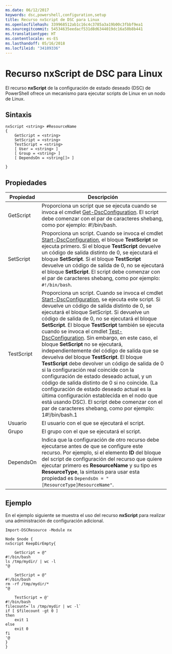 ```yaml
---
ms.date: 06/12/2017
keywords: dsc,powershell,configuration,setup
title: Recurso nxScript de DSC para Linux
ms.openlocfilehash: 339968512ab1c16c4c3785a3a19b00c3fbbf9ea1
ms.sourcegitcommit: 54534635eedacf531d8d6344019dc16a50b8b441
ms.translationtype: HT
ms.contentlocale: es-ES
ms.lasthandoff: 05/16/2018
ms.locfileid: "34189336"
---
```

# <a name="dsc-for-linux-nxscript-resource"></a>Recurso nxScript de DSC para Linux

El recurso **nxScript** de la configuración de estado deseado (DSC) de PowerShell ofrece un mecanismo para ejecutar scripts de Linux en un nodo de Linux.

## <a name="syntax"></a>Sintaxis

```
nxScript <string> #ResourceName
{
    GetScript = <string>
    SetScript = <string>
    TestScript = <string>
    [ User = <string> ]
    [ Group = <string> ]
    [ DependsOn = <string[]> ]

}
```

## <a name="properties"></a>Propiedades

|  Propiedad |  Descripción |
|---|---|
| GetScript| Proporciona un script que se ejecuta cuando se invoca el cmdlet [Get-DscConfiguration](https://technet.microsoft.com/en-us/library/dn521625.aspx). El script debe comenzar con el par de caracteres shebang, como por ejemplo: #!/bin/bash.|
| SetScript| Proporciona un script. Cuando se invoca el cmdlet [Start-DscConfiguration](https://technet.microsoft.com/en-us/library/dn521623.aspx), el bloque **TestScript** se ejecuta primero. Si el bloque **TestScript** devuelve un código de salida distinto de 0, se ejecutará el bloque **SetScript**. Si el bloque **TestScript** devuelve un código de salida de 0, no se ejecutará el bloque **SetScript**. El script debe comenzar con el par de caracteres shebang, como por ejemplo: `#!/bin/bash`.|
| TestScript| Proporciona un script. Cuando se invoca el cmdlet [Start-DscConfiguration](https://technet.microsoft.com/en-us/library/dn521623.aspx), se ejecuta este script. Si devuelve un código de salida distinto de 0, se ejecutará el bloque SetScript. Si devuelve un código de salida de 0, no se ejecutará el bloque **SetScript**. El bloque **TestScript** también se ejecuta cuando se invoca el cmdlet [Test-DscConfiguration](https://technet.microsoft.com/en-us/library/dn407382.aspx). Sin embargo, en este caso, el bloque **SetScript** no se ejecutará, independientemente del código de salida que se devuelva del bloque **TestScript**. El bloque **TestScript** debe devolver un código de salida de 0 si la configuración real coincide con la configuración de estado deseado actual, y un código de salida distinto de 0 si no coincide. (La configuración de estado deseado actual es la última configuración establecida en el nodo que está usando DSC). El script debe comenzar con el par de caracteres shebang, como por ejemplo: 1#!/bin/bash.1|
| Usuario| El usuario con el que se ejecutará el script.|
| Grupo| El grupo con el que se ejecutará el script.|
| DependsOn | Indica que la configuración de otro recurso debe ejecutarse antes de que se configure este recurso. Por ejemplo, si el elemento **ID** del bloque del script de configuración del recurso que quiere ejecutar primero es **ResourceName** y su tipo es **ResourceType**, la sintaxis para usar esta propiedad es `DependsOn = "[ResourceType]ResourceName"`.|

## <a name="example"></a>Ejemplo

En el ejemplo siguiente se muestra el uso del recurso **nxScript** para realizar una administración de configuración adicional.

```
Import-DSCResource -Module nx

Node $node {
nxScript KeepDirEmpty{

    GetScript = @"
#!/bin/bash
ls /tmp/mydir/ | wc -l
"@

    SetScript = @"
#!/bin/bash
rm -rf /tmp/mydir/*
"@

    TestScript = @'
#!/bin/bash
filecount=`ls /tmp/mydir | wc -l`
if [ $filecount -gt 0 ]
then
    exit 1
else
    exit 0
fi
'@
}
}
```